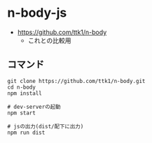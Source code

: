 # n-body-js

* https://github.com/ttk1/n-body
  * これとの比較用

## コマンド

```
git clone https://github.com/ttk1/n-body.git
cd n-body
npm install

# dev-serverの起動
npm start

# jsの出力(dist/配下に出力)
npm run dist
```
